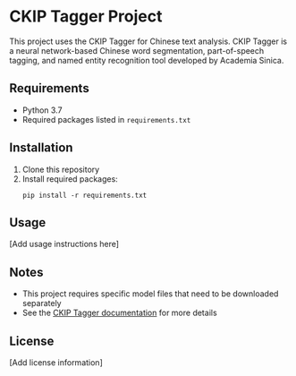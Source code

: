 # CKIP Tagger Project

This project uses the CKIP Tagger for Chinese text analysis. CKIP Tagger is a neural network-based Chinese word segmentation, part-of-speech tagging, and named entity recognition tool developed by Academia Sinica.

## Requirements

- Python 3.7
- Required packages listed in `requirements.txt`

## Installation

1. Clone this repository
2. Install required packages:
   ```
   pip install -r requirements.txt
   ```

## Usage

[Add usage instructions here]

## Notes

- This project requires specific model files that need to be downloaded separately
- See the [CKIP Tagger documentation](https://github.com/ckiplab/ckiptagger) for more details

## License

[Add license information]
